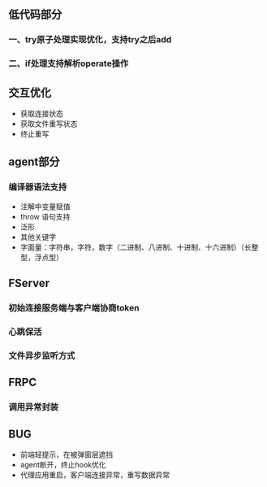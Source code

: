 ## 低代码部分
### 一、try原子处理实现优化，支持try之后add
### 二、if处理支持解析operate操作

## 交互优化
* 获取连接状态
* 获取文件重写状态
* 终止重写

## agent部分
### 编译器语法支持
* 注解中变量赋值
* throw 语句支持
* 泛形
* 其他关键字
* 字面量：字符串，字符，数字（二进制、八进制、十进制、十六进制）（长整型，浮点型）

## FServer
### 初始连接服务端与客户端协商token
### 心跳保活
### 文件异步监听方式

## FRPC
### 调用异常封装

## BUG
* 前端轻提示，在被弹窗层遮挡
* agent断开，终止hook优化
* 代理应用重启，客户端连接异常，重写数据异常
